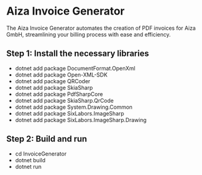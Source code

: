 # Aiza Invoice Generator

The Aiza Invoice Generator automates the creation of PDF invoices for Aiza GmbH, streamlining your billing process with ease and efficiency.

## Step 1: Install the necessary libraries
* dotnet add package DocumentFormat.OpenXml
* dotnet add package Open-XML-SDK
* dotnet add package QRCoder
* dotnet add package SkiaSharp
* dotnet add package PdfSharpCore
* dotnet add package SkiaSharp.QrCode
* dotnet add package System.Drawing.Common
* dotnet add package SixLabors.ImageSharp
* dotnet add package SixLabors.ImageSharp.Drawing

## Step 2: Build and run
* cd InvoiceGenerator
* dotnet build
* dotnet run
